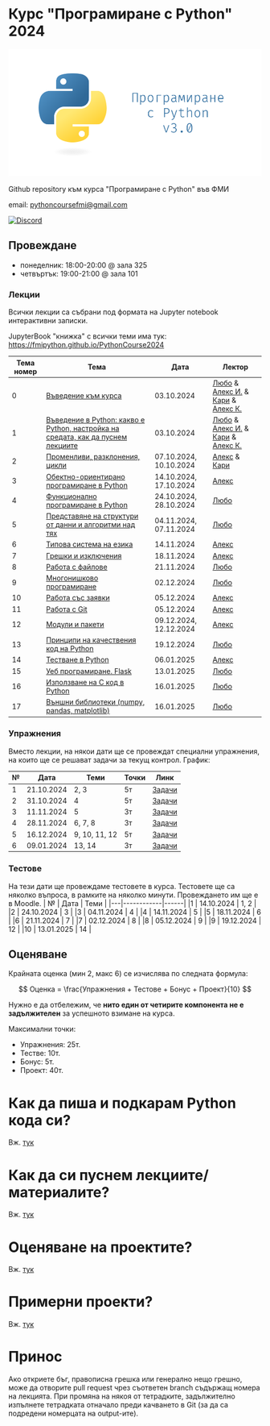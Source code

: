 # Курс "Програмиране с Python" 2024

![Logo](misc/logo.png)

Github repository към курса "Програмиране с Python" във ФМИ

email: pythoncoursefmi@gmail.com

[![Discord](https://img.shields.io/badge/Discord-%235865F2.svg?style=for-the-badge&logo=discord&logoColor=white)](https://discord.gg/HwXcZuvZbq)

## Провеждане

- понеделник: 18:00-20:00 @ зала 325
- четвъртък: 19:00-21:00 @ зала 101

### Лекции

Всички лекции са събрани под формата на Jupyter notebook интерактивни записки.

JupyterBook "книжка" с всички теми има тук: https://fmipython.github.io/PythonCourse2024

| Тема номер | Тема                                                                                                                | Дата                   | Лектор                                                                                                                                                                  |
| ---------- | ------------------------------------------------------------------------------------------------------------------- | ---------------------- | ----------------------------------------------------------------------------------------------------------------------------------------------------------------------- |
| 0          | [Въведение към курса](./00%20-%20Course%20intro/)                                                                   | 03.10.2024             | [Любо](https://github.com/lyubolp) & [Алекс И.](https://github.com/yalishanda42) & [Кари](https://github.com/karinaghristova) & [Алекс К.](https://github.com/Bladwark) |
| 1          | [Въведение в Python: какво е Python, настройка на средата, как да пуснем лекциите](./01%20-%20Intro%20to%20Python/) | 03.10.2024             | [Любо](https://github.com/lyubolp) & [Алекс И.](https://github.com/yalishanda42) & [Кари](https://github.com/karinaghristova) & [Алекс К.](https://github.com/Bladwark) |
| 2          | [Променливи, разклонения, цикли](./02%20-%20Variables,%20types,%20control%20flow/)                                  | 07.10.2024, 10.10.2024 | [Алекс](https://github.com/yalishanda42) & [Кари](https://github.com/karinaghristova)                                                                                   |
| 3          | [Обектно-ориентирано програмиране в Python](./03%20-%20OOP/)                                                        | 14.10.2024, 17.10.2024 | [Алекс](https://github.com/yalishanda42)                                                                                                                                |
| 4          | [Функционално програмиране в Python](./04%20-%20Functional%20Programming/)                                          | 24.10.2024, 28.10.2024 | [Любо](https://github.com/lyubolp)                                                                                                                                      |
| 5          | [Представяне на структури от данни и алгоритми над тях](./05%20-%20Data%20Structures%20and%20Oddities/)             | 04.11.2024, 07.11.2024 | [Любо](https://github.com/lyubolp)                                                                                                                                      |
| 6          | [Типова система на езика](./06%20-%20Typing%20Hints/)                                                               | 14.11.2024             | [Алекс](https://github.com/yalishanda42)                                                                                                                                |
| 7          | [Грешки и изключения](./07%20-%20Exceptions%20Handling/)                                                            | 18.11.2024             | [Алекс](https://github.com/yalishanda42)                                                                                                                                |
| 8          | [Работа с файлове](./08%20-%20Files/)                                                                               | 21.11.2024             | [Любо](https://github.com/lyubolp)                                                                                                                                      |
| 9          | [Многонишково програмиране](./09%20-%20Multithreading/)                                                             | 02.12.2024             | [Любо](https://github.com/lyubolp)                                                                                                                                      |
| 10         | [Работа със заявки](./10%20-%20requests/)                                                                           | 05.12.2024             | [Алекс](https://github.com/yalishanda42)                                                                                                                                |
| 11         | [Работа с Git](./11%20-%20Git/)                                                                                     | 05.12.2024             | [Алекс](https://github.com/yalishanda42)                                                                                                                                |
| 12         | [Модули и пакети](./12%20-%20Modules/)                                                                              | 09.12.2024, 12.12.2024 | [Алекс](https://github.com/yalishanda42)                                                                                                                                |
| 13         | [Принципи на качествения код на Python](./13%20-%20Clean%20code/)                                                   | 19.12.2024             | [Любо](https://github.com/lyubolp)                                                                                                                                      |
| 14         | [Тестване в Python](./14%20-%20Testing/)                                                                            | 06.01.2025             | [Алекс](https://github.com/yalishanda42)                                                                                                                                |
| 15         | [Уеб програмиране. Flask](./15%20-%20Web%20programming/)                                                            | 13.01.2025             | [Любо](https://github.com/lyubolp)                                                                                                                                      |
| 16         | [Използване на C код в Python](./16%20-%20Using%20C%20code%20in%20Python/)                                          | 16.01.2025             | [Любо](https://github.com/lyubolp)                                                                                                                                      |
| 17         | [Външни библиотеки (numpy, pandas, matplotlib)](./17%20-%20numpy,%20pandas,%20matplotlib/)                          | 16.01.2025             | [Любо](https://github.com/lyubolp)                                                                                                                                      |

### Упражнения

Вместо лекции, на някои дати ще се провеждат специални упражнения, на които ще се решават задачи за текущ контрол. График:

| №   | Дата       | Теми          | Точки | Линк                                                                                       |
| --- | ---------- | ------------- | ----- | ------------------------------------------------------------------------------------------ |
| 1   | 21.10.2024 | 2, 3          | 5т    | [Задачи](https://github.com/fmipython/PythonCourse2024/blob/master/labs/lab01/lab01.ipynb) |
| 2   | 31.10.2024 | 4             | 5т    | [Задачи](https://github.com/fmipython/PythonCourse2024/blob/master/labs/lab02/lab02.ipynb) |
| 3   | 11.11.2024 | 5             | 3т    | [Задачи](https://youtu.be/ARJ8cAGm6JE?feature=shared&t=63)                                 |
| 4   | 28.11.2024 | 6, 7, 8       | 3т    | [Задачи](https://youtu.be/ARJ8cAGm6JE?feature=shared&t=63)                                 |
| 5   | 16.12.2024 | 9, 10, 11, 12 | 5т    | [Задачи](https://youtu.be/ARJ8cAGm6JE?feature=shared&t=63)                                 |
| 6   | 09.01.2024 | 13, 14        | 3т    | [Задачи](https://youtu.be/ARJ8cAGm6JE?feature=shared&t=63)                                 |

### Тестове

На тези дати ще провеждаме тестовете в курса. Тестовете ще са няколко въпроса, в рамките на няколко минути. Провеждането им ще е в Moodle.
| № | Дата | Теми |
|---|------------|------|
|1 | 14.10.2024 | 1, 2 |
|2 | 24.10.2024 | 3 |
|3 | 04.11.2024 | 4 |
|4 | 14.11.2024 | 5 |
|5 | 18.11.2024 | 6 |
|6 | 21.11.2024 | 7 |
|7 | 02.12.2024 | 8 |
|8 | 05.12.2024 | 9 |
|9 | 19.12.2024 | 12 |
|10 | 13.01.2025 | 14 |

## Оценяване

Крайната оценка (мин 2, макс 6) се изчислява по следната формула:

$$ Оценка = \frac{Упражнения + Тестове + Бонус + Проект}{10} $$

Нужно е да отбележим, че **нито един от четирите компонента не е задължителен** за успешното взимане на курса.

Максимални точки:

- Упражнения: 25т.
- Тестве: 10т.
- Бонус: 5т.
- Проект: 40т.

# Как да пиша и подкарам Python кода си?

Вж. [тук](./01%20-%20Intro%20to%20Python/install-n-setup.md)

# Как да си пуснем лекциите/материалите?

Вж. [тук](./01%20-%20Intro%20to%20Python/notebooks.md)

# Оценяване на проектите?

Вж. [тук](./projects.md)

# Примерни проекти?

Вж. [тук](./example_projects.md)

# Принос

Ако откриете бъг, правописна грешка или генерално нещо грешно, може да отворите pull request чрез съответен branch съдържащ номера на лекцията. При промяна на някоя от тетрадките, задължително изпълнете тетрадката отначало преди качването в Git (за да са подредени номерцата на output-ите).
